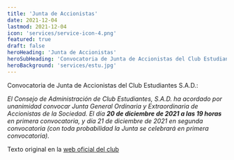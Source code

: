 ```yaml
---
title: 'Junta de Accionistas'
date: 2021-12-04
lastmod: 2021-12-04
icon: 'services/service-icon-4.png'
featured: true
draft: false
heroHeading: 'Junta de Accionistas'
heroSubHeading: 'Convocatoria de Junta de Accionistas del Club Estudiantes S.A.D.'
heroBackground: 'services/estu.jpg'
---
```


Convocatoria de Junta de Accionistas del Club Estudiantes S.A.D.:

_El Consejo de Administración de Club Estudiantes, S.A.D. ha acordado por unanimidad convocar Junta General Ordinaria y Extraordinaria de Accionistas de la Sociedad. El día **20 de diciembre de 2021 a las 19 horas** en primera convocatoria, y día 21 de diciembre de 2021 en segunda convocatoria (con toda probabilidad la Junta se celebrará en primera convocatoria)._

Texto original en la [web oficial del club](https://www.movistarestudiantes.com/institucional/convocatoria-junta-accionistas-club-estudiantes-sad-2/)

